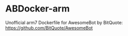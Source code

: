 # ABDocker-arm
Unofficial arm7 Dockerfile for AwesomeBot by BitQuote: https://github.com/BitQuote/AwesomeBot 
